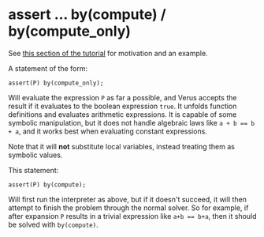# assert ... by(compute) / by(compute_only)

See [this section of the tutorial](./assert_by_compute.md) for motivation and an example.

A statement of the form:

```
assert(P) by(compute_only);
```

Will evaluate the expression `P` as far a possible, and Verus accepts the result if it
evaluates to the boolean expression `true`. It unfolds function definitions and evaluates
arithmetic expressions. It is capable of some symbolic manipulation, but it does not handle
algebraic laws like `a + b == b + a`, and it works best when evaluating constant expressions.

Note that it will **not** substitute local variables, instead treating them as
symbolic values.

This statement:

```
assert(P) by(compute);
```

Will first run the interpreter as above, but if it doesn't succeed, it will then attempt
to finish the problem through the normal solver. So for example, if after expansion
`P` results in a trivial expression like `a+b == b+a`, then it should be solved
with `by(compute)`.
